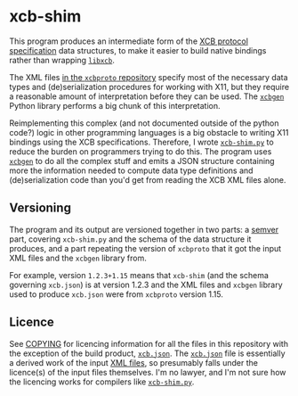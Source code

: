 # xcb-shim

This program produces an intermediate form of the [XCB protocol specification][xcbproto] data
structures, to make it easier to build native bindings rather than wrapping [`libxcb`][libxcb].

The XML files [in the `xcbproto` repository][xml-files] specify most of the necessary data
types and (de)serialization procedures for working with X11, but they require a reasonable
amount of interpretation before they can be used. The [`xcbgen`][xcbgen] Python library
performs a big chunk of this interpretation.

Reimplementing this complex (and not documented outside of the python code?) logic in other
programming languages is a big obstacle to writing X11 bindings using the XCB specifications.
Therefore, I wrote [`xcb-shim.py`](xcb-shim.py) to reduce the burden on programmers trying to
do this. The program uses [`xcbgen`][xcbgen] to do all the complex stuff and emits a JSON
structure containing more the information needed to compute data type definitions and
(de)serialization code than you'd get from reading the XCB XML files alone.

## Versioning

The program and its output are versioned together in two parts: a [semver](https://semver.org/)
part, covering `xcb-shim.py` and the schema of the data structure it produces, and a part
repeating the version of `xcbproto` that it got the input XML files and the `xcbgen` library
from.

For example, version `1.2.3+1.15` means that `xcb-shim` (and the schema governing `xcb.json`)
is at version 1.2.3 and the XML files and `xcbgen` library used to produce `xcb.json` were from
`xcbproto` version 1.15.

## Licence

See [COPYING](./COPYING) for licencing information for all the files in this repository with
the exception of the build product, [`xcb.json`](xcb.json). The [`xcb.json`](xcb.json) file is
essentially a derived work of the input [XML files][xml-files], so presumably falls under the
licence(s) of the input files themselves. I'm no lawyer, and I'm not sure how the licencing
works for compilers like [`xcb-shim.py`](xcb-shim.py).

[xcbproto]: https://gitlab.freedesktop.org/xorg/proto/xcbproto
[libxcb]: https://gitlab.freedesktop.org/xorg/lib/libxcb
[xml-files]: https://gitlab.freedesktop.org/xorg/proto/xcbproto/-/tree/master/src
[xcbgen]: https://gitlab.freedesktop.org/xorg/proto/xcbproto/-/tree/master/xcbgen
